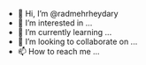 - 👋 Hi, I’m @radmehrheydary
- 👀 I’m interested in ...
- 🌱 I’m currently learning ...
- 💞️ I’m looking to collaborate on ...
- 📫 How to reach me ...

<!---
radmehrheydary/radmehrheydary is a ✨ special ✨ repository because its `README.md` (this file) appears on your GitHub profile.
You can click the Preview link to take a look at your changes.
--->
